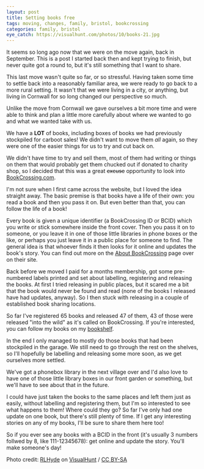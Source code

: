 ```yaml
---
layout: post
title: Setting books free
tags: moving, changes, family, bristol, bookcrossing
categories: family, bristol
eye_catch: https://visualhunt.com/photos/10/books-21.jpg
---
```


It seems so long ago now that we were on the move again, back in September. This is a post I started back then and kept trying to finish, but never quite got a round to, but it's still something that I want to share.

This last move wasn't quite so far, or so stressful. Having taken some time to settle back into a reasonably familiar area, we were ready to go back to a more rural setting. It wasn't that we were living in a city, or anything, but living in Cornwall for so long changed our perspective so much.

Unlike the move from Cornwall we gave ourselves a bit more time and were able to think and plan a little more carefully about where we wanted to go and what we wanted take with us.

<!--more-->

We have a **LOT** of books, including boxes of books we had previously stockpiled for carboot sales! We didn't want to move them _all_ again, so they were one of the easier things for us to try and cut back on.

We didn't have time to try and sell them, most of them had writing or things on them that would probably get them chucked out if donated to charity shop, so I decided that this was a great ~~excuse~~ opportunity to look into [BookCrossing.com](BookCrossing.com).

I'm not sure when I first came across the website, but I loved the idea straight away. The basic premise is that books have a life of their own: you read a book and then you pass it on. But even better than that, you can follow the life of a book!

Every book is given a unique identifier (a BookCrossing ID or BCID) which you write or stick somewhere inside the front cover. Then you pass it on to someone, or you leave it in one of those little libraries in phone boxes or the like, or perhaps you just leave it in a public place for someone to find. The general idea is that whoever finds it then looks for it online and updates the book's story. You can find out more on the [About BookCrossing](https://www.bookcrossing.com/about) page over on their site.

Back before we moved I paid for a months membership, got some pre-numbered labels printed and set about labelling, registering and releasing the books. At first I tried releasing in public places, but it scared me a bit that the book would never be found and read (none of the books I released have had updates, anyway). So I then stuck with releasing in a couple of established book sharing locations.

So far I've registered 65 books and released 47 of them, 43 of those were released "into the wild" as it's called on BookCrossing. If you're interested, you can follow my books on my [bookshelf](https://www.bookcrossing.com/mybookshelf/CyberneticDave/all).

In the end I only managed to mostly do those books that had been stockpiled in the garage. We still need to go through the rest on the shelves, so I'll hopefully be labelling and releasing some more soon, as we get ourselves more settled.

We've got a phonebox library in the next village over and I'd also love to have one of those little library boxes in our front garden or something, but we'll have to see about that in the future.

I could have just taken the books to the same places and left them just as easily, without labelling and registering them, but I'm so interested to see what happens to them! Where could they go? So far I've only had one update on one book, but there's still plenty of time. If I get any interesting stories on any of my books, I'll be sure to share them here too!

So if you ever see any books with a BCID in the front (it's usually 3 numbers follwed by 8, like 111-12345678): get online and update the story. You'll make someone's day!

Photo credit: [RLHyde](https://visualhunt.com/author/bd99e4) on [VisualHunt](https://visualhunt.com/re/dcdbe1) / [CC BY-SA](http://creativecommons.org/licenses/by-sa/2.0/)